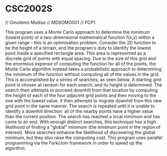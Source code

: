# CSC2002S
// Omolemo Modise
// MDSOMO001
// PCP1

This program uses a Monte Carlo approach to determine the minimum (lowest point) of a two-dimensional mathematical function f(x,y) within a given range - this is an optimisation problem. Consider the 2D function to be the height of a terrain, and the program's duty to identify the lowest point inside a specified rectangle area.
This area is represented as a discrete grid of points with equal spacing. Due to the size of this grid and the enormous expense of computing the function for all of the points, the Monte Carlo algorithm instead takes a probabilistic approach to determining the minimum of the function without computing all of the values in the grid. This is accomplished by a series of searches, as seen below.
A starting grid point is chosen at random for each search, and its height is determined. The search then attempts to proceed downhill from that location by computing the height of each of the four adjacent grid points and then moving to the one with the lowest value. It then attempts to migrate downhill from this new grid point in the same manner. The search is repeated until it is unable to identify a downhill direction: all of the nearby points have a higher value than the current position. The search has reached a local minimum and has come to an end.
With enough distinct searches, this technique has a high likelihood of finding a "global" minimum (the minimum point in the region of interest). More searches enhance the likelihood of discovering the global minimum, but they also raise the computing cost. This program uses parallel programming via the Fork/Join framework in order to speed up the algorithm.
